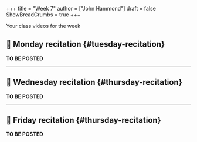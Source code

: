 +++
title = "Week 7"
author = ["John Hammond"]
draft = false
ShowBreadCrumbs = true
+++

Your class videos for the week
<!--more-->


## 🎥 Monday recitation {#tuesday-recitation}

**TO BE POSTED**

---


## 🎥 Wednesday recitation {#thursday-recitation}

**TO BE POSTED**

---


## 🎥 Friday recitation {#thursday-recitation}

**TO BE POSTED**
